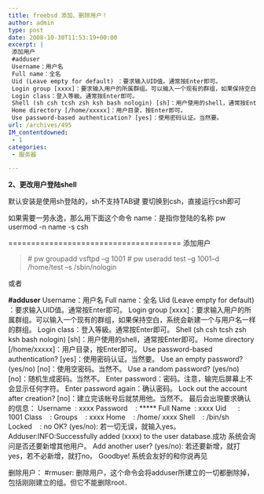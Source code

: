 ```yaml
---
title: freebsd 添加、删除用户！
author: admin
type: post
date: 2008-10-30T11:53:19+00:00
excerpt: |
 添加用户
 #adduser
 Username：用户名
 Full name：全名
 Uid (Leave empty for default) ：要求输入UID值。通常按Enter即可。
 Login group [xxxx]：要求输入用户的所属群组。可以输入一个现有的群组，如果保持空白，系统会新建一个与用户名一样的群组。
 Login class：登入等級。通常按Enter即可。
 Shell (sh csh tcsh zsh ksh bash nologin) [sh]：用户使用的shell，通常按Enter即可。
 Home directory [/home/xxxxx]：用户目录，按Enter即可。
 Use password-based authentication? [yes]：使用密码认证。当然要。
url: /archives/495
IM_contentdowned:
 - 1
categories:
 - 服务器

---
```

**2、更改用户登陆shell**

默认安装是使用sh登陆的，sh不支持TAB键
要切换到csh，直接运行csh即可

如果需要一劳永逸，那么用下面这个命令
name：是指你登陆的名称
pw usermod -n name -s csh

======================================
添加用户

> \# pw groupadd vsftpd –g 1001
> \# pw useradd test –g 1001–d /home/test –s /sbin/nologin

或者

**#adduser**
Username：用户名
Full name：全名
Uid (Leave empty for default) ：要求输入UID值。通常按Enter即可。
Login group [xxxx]：要求输入用户的所属群组。可以输入一个现有的群组，如果保持空白，系统会新建一个与用户名一样的群组。
Login class：登入等級。通常按Enter即可。
Shell (sh csh tcsh zsh ksh bash nologin) [sh]：用户使用的shell，通常按Enter即可。
Home directory [/home/xxxxx]：用户目录，按Enter即可。
Use password-based authentication? [yes]：使用密码认证。当然要。
Use an empty password? (yes/no) [no]：使用空密码。当然不。
Use a random password? (yes/no) [no]：随机生成密码。当然不。
Enter password：密码。注意，输完后屏幕上不会显示任何字符。
Enter password again：确认密码。
Lock out the account after creation? [no]：建立完该帐号后就禁用他。当然不。
最后会出現要求确认的信息：
Username  : xxxx
Password    : \*****
Full Name  : xxxx
Uid      : 1001
Class    :
Groups    : xxxx
Home    : /home/ xxxx
Shell    : /bin/sh
Locked    : no
OK? (yes/no):
若一切无误，就输入yes。
Adduser:INFO:Successfully added (xxxx) to the user database.成功
系统会询问是否还要新增其他用户。
Add another user? (yes/no):
若还要新增，就打yes，若不必新增，就打no。
Goodbye!
系统会友好的和你说再见

删除用户：
#rmuser: 删除用户，这个命令会将adduser所建立的一切都删除掉，包括刚刚建立的组。但它不能删除root．